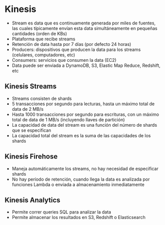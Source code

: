 # Kinesis

- Stream es data que es continuamente generada por miles de fuentes, las cuales típicamente envían esta data simultáneamente en pequeñas cantidades (orden de KBs)
- Plataforma que recibe streams
- Retención de data hasta por 7 días (por defecto 24 horas)
- Producers: dispositivos que producen la data para los streams (celulares, computadores, etc)
- Consumers: servicios que consumen la data (EC2)
- Data puede ser enviada a DynamoDB, S3, Elastic Map Reduce, Redshift, etc

## Kinesis Streams

- Streams consisten de shards
- 5 transacciones por segundo para lecturas, hasta un máximo total de data de 2 MB/s
- Hasta 1000 transacciones por segundo  para escrituras, con un máximo total de data de 1 MB/s (incluyendo llaves de partición)
- La capacidad de data del stream es una función del número de shards que se especifican
- La capacidad total del stream es la suma de las capacidades de los shards

## Kinesis Firehose

- Maneja automáticamente los streams, no hay necesidad de especificar shards
- No hay período de retención, cuando llega la data es analizada por funciones Lambda o enviada a almacenamiento inmediatamente

## Kinesis Analytics

- Permite correr queries SQL para analizar la data
- Permite almacenar los resultados en S3, Redshift o Elasticsearch